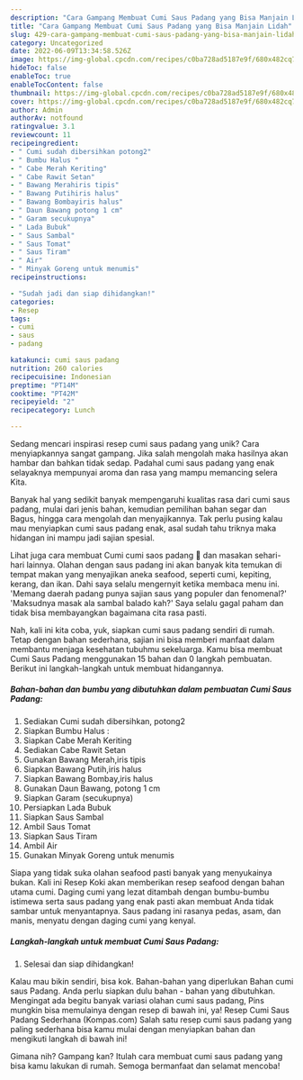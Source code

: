 ```yaml
---
description: "Cara Gampang Membuat Cumi Saus Padang yang Bisa Manjain Lidah"
title: "Cara Gampang Membuat Cumi Saus Padang yang Bisa Manjain Lidah"
slug: 429-cara-gampang-membuat-cumi-saus-padang-yang-bisa-manjain-lidah
category: Uncategorized
date: 2022-06-09T13:34:58.526Z
image: https://img-global.cpcdn.com/recipes/c0ba728ad5187e9f/680x482cq70/cumi-saus-padang-foto-resep-utama.jpg
hideToc: false
enableToc: true
enableTocContent: false
thumbnail: https://img-global.cpcdn.com/recipes/c0ba728ad5187e9f/680x482cq70/cumi-saus-padang-foto-resep-utama.jpg
cover: https://img-global.cpcdn.com/recipes/c0ba728ad5187e9f/680x482cq70/cumi-saus-padang-foto-resep-utama.jpg
author: Admin
authorAv: notfound
ratingvalue: 3.1
reviewcount: 11
recipeingredient:
- " Cumi sudah dibersihkan potong2"
- " Bumbu Halus "
- " Cabe Merah Keriting"
- " Cabe Rawit Setan"
- " Bawang Merahiris tipis"
- " Bawang Putihiris halus"
- " Bawang Bombayiris halus"
- " Daun Bawang potong 1 cm"
- " Garam secukupnya"
- " Lada Bubuk"
- " Saus Sambal"
- " Saus Tomat"
- " Saus Tiram"
- " Air"
- " Minyak Goreng untuk menumis"
recipeinstructions:

- "Sudah jadi dan siap dihidangkan!"
categories:
- Resep
tags:
- cumi
- saus
- padang

katakunci: cumi saus padang 
nutrition: 260 calories
recipecuisine: Indonesian
preptime: "PT14M"
cooktime: "PT42M"
recipeyield: "2"
recipecategory: Lunch

---
```





Sedang mencari inspirasi resep cumi saus padang yang unik? Cara menyiapkannya sangat gampang. Jika salah mengolah maka hasilnya akan hambar dan bahkan tidak sedap. Padahal cumi saus padang yang enak selayaknya mempunyai aroma dan rasa yang mampu memancing selera Kita.





Banyak hal yang sedikit banyak mempengaruhi kualitas rasa dari cumi saus padang, mulai dari jenis bahan, kemudian pemilihan bahan segar dan Bagus, hingga cara mengolah dan menyajikannya. Tak perlu pusing kalau mau menyiapkan cumi saus padang enak,      asal sudah tahu triknya maka hidangan ini mampu jadi sajian spesial.














Lihat juga cara membuat Cumi cumi saos padang 🦑 dan masakan sehari-hari lainnya. Olahan dengan saus padang ini akan banyak kita temukan di tempat makan yang menyajikan aneka seafood, seperti cumi, kepiting, kerang, dan ikan. Dahi saya selalu mengernyit ketika membaca menu ini. &#39;Memang daerah padang punya sajian saus yang populer dan fenomenal?&#39; &#39;Maksudnya masak ala sambal balado kah?&#39; Saya selalu gagal paham dan tidak bisa membayangkan bagaimana cita rasa pasti.






Nah, kali ini kita coba, yuk, siapkan cumi saus padang sendiri di rumah. Tetap dengan bahan sederhana, sajian ini bisa memberi manfaat dalam membantu menjaga kesehatan tubuhmu sekeluarga. Kamu bisa membuat Cumi Saus Padang menggunakan 15 bahan dan 0 langkah pembuatan. Berikut ini langkah-langkah untuk membuat hidangannya.

<!--inarticleads1-->

##### Bahan-bahan dan bumbu yang dibutuhkan dalam pembuatan Cumi Saus Padang:

1. Sediakan  Cumi sudah dibersihkan, potong2
1. Siapkan  Bumbu Halus :
1. Siapkan  Cabe Merah Keriting
1. Sediakan  Cabe Rawit Setan
1. Gunakan  Bawang Merah,iris tipis
1. Siapkan  Bawang Putih,iris halus
1. Siapkan  Bawang Bombay,iris halus
1. Gunakan  Daun Bawang, potong 1 cm
1. Siapkan  Garam (secukupnya)
1. Persiapkan  Lada Bubuk
1. Siapkan  Saus Sambal
1. Ambil  Saus Tomat
1. Siapkan  Saus Tiram
1. Ambil  Air
1. Gunakan  Minyak Goreng untuk menumis


Siapa yang tidak suka olahan seafood pasti banyak yang menyukainya bukan. Kali ini Resep Koki akan memberikan resep seafood dengan bahan utama cumi. Daging cumi yang lezat ditambah dengan bumbu-bumbu istimewa serta saus padang yang enak pasti akan membuat Anda tidak sambar untuk menyantapnya. Saus padang ini rasanya pedas, asam, dan manis, menyatu dengan daging cumi yang kenyal. 

<!--inarticleads2-->

##### Langkah-langkah untuk membuat Cumi Saus Padang:


1. Selesai dan siap dihidangkan!

Kalau mau bikin sendiri, bisa kok. Bahan-bahan yang diperlukan Bahan cumi saus Padang. Anda perlu siapkan dulu bahan - bahan yang dibutuhkan. Mengingat ada begitu banyak variasi olahan cumi saus padang, Pins mungkin bisa memulainya dengan resep di bawah ini, ya! Resep Cumi Saus Padang Sederhana (Kompas.com) Salah satu resep cumi saus padang yang paling sederhana bisa kamu mulai dengan menyiapkan bahan dan mengikuti langkah di bawah ini! 

Gimana nih? Gampang kan? Itulah cara membuat cumi saus padang yang bisa kamu lakukan di rumah. Semoga bermanfaat dan selamat mencoba!
